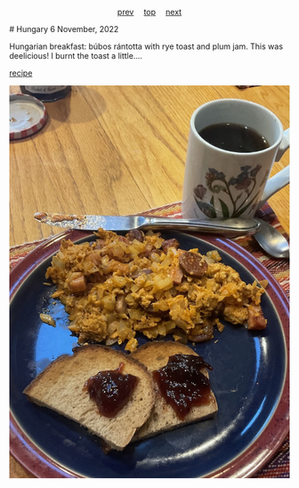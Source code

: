 <span><p align=center>
[prev](honduras.md)&emsp;
[top](../index.md)&emsp;
[next](../i/iceland.md)
</p></span>
# Hungary
6 November, 2022


Hungarian breakfast: bu&#769;bos ra&#769;ntotta with rye toast and
plum jam. This was deelicious! I burnt the toast a little....

[recipe](https://www.hungariantidbits.com/scrambled-eggs-with-spicy-sausage-kolbaszos-rantotta/)

![breakfast](images/hungary.jpeg)
